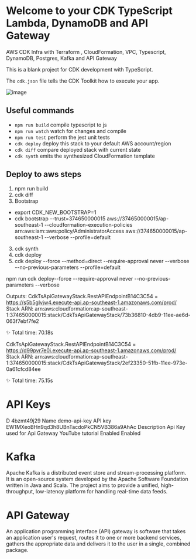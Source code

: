 # Welcome to your CDK TypeScript Lambda,  DynamoDB and API Gateway

AWS CDK Infra with Terraform , CloudFormation, VPC, Typescript, DynamoDB, Postgres, Kafka and API Gateway

This is a blank project for CDK development with TypeScript.

The `cdk.json` file tells the CDK Toolkit how to execute your app.

![image](https://github.com/joelwembo/aws-cdk-infra-poc-1/assets/19718580/172f05c7-3c8f-4e2a-8567-b33fdf660d31)

## Useful commands

* `npm run build`   compile typescript to js
* `npm run watch`   watch for changes and compile
* `npm run test`    perform the jest unit tests
* `cdk deploy`      deploy this stack to your default AWS account/region
* `cdk diff`        compare deployed stack with current state
* `cdk synth`       emits the synthesized CloudFormation template

## Deploy to aws steps

1. npm run build
2. cdk diff
3. Bootstrap
- export CDK_NEW_BOOTSTRAP=1
- cdk bootstrap --trust=374650000015 aws://374650000015/ap-southeast-1 --cloudformation-execution-policies arn:aws:iam::aws:policy/AdministratorAccess aws://374650000015/ap-southeast-1 --verbose --profile=default
  
3. cdk synth
4. cdk deploy 
5. cdk deploy --force --method=direct --require-approval never  --verbose --no-previous-parameters --profile=default

npm run cdk deploy--force --require-approval never --no-previous-parameters --verbose


Outputs:
CdkTsApiGatewayStack.RestAPIEndpointB14C3C54 = https://s5b5glvjw4.execute-api.ap-southeast-1.amazonaws.com/prod/
Stack ARN:
arn:aws:cloudformation:ap-southeast-1:374650000015:stack/CdkTsApiGatewayStack/73b36810-4db9-11ee-ae6d-063f7ebf7fe2

✨  Total time: 70.18s

CdkTsApiGatewayStack.RestAPIEndpointB14C3C54 = https://d99pvr7e0i.execute-api.ap-southeast-1.amazonaws.com/prod/
Stack ARN:
arn:aws:cloudformation:ap-southeast-1:374650000015:stack/CdkTsApiGatewayStack/2ef23350-51fb-11ee-973e-0a61cfcd84ee

✨  Total time: 75.15s

# API Keys

D
4bzmt49j29
Name
demo-api-key
API key
EW1MXeoBHn9qd3h8UBnTacdoPkCN5VB386a9AhAc
Description
Api Key used for Api Gateway YouTube tutorial
Enabled
Enabled 

# Kafka
Apache Kafka is a distributed event store and stream-processing platform. It is an open-source system developed by the Apache Software Foundation written in Java and Scala. The project aims to provide a unified, high-throughput, low-latency platform for handling real-time data feeds.
# API Gateway
An application programming interface (API) gateway is software that takes an application user's request, routes it to one or more backend services, gathers the appropriate data and delivers it to the user in a single, combined package.

